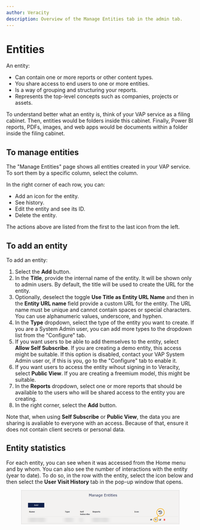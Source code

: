 ```yaml
---
author: Veracity
description: Overview of the Manage Entities tab in the admin tab.
---
```


# Entities

An entity:
* Can contain one or more reports or other content types.
* You share access to end users to one or more entities.
* Is a way of grouping and structuring your reports.
* Represents the top-level concepts such as companies, projects or assets.

To understand better what an entity is, think of your VAP service as a filing cabinet. Then, entities would be folders inside this cabinet. Finally, Power BI reports, PDFs, images, and web apps would be documents within a folder inside the filing cabinet.

## To manage entities
The "Manage Entities" page shows all entities created in your VAP service. To sort them by a specific column, select the column. 

In the right corner of each row, you can:
* Add an icon for the entity.
* See history.
* Edit the entity and see its ID.
* Delete the entity.

The actions above are listed from the first to the last icon from the left.

## To add an entity

To add an entity:
1. Select the **Add** button.
2. In the **Title**, provide the internal name of the entity. It will be shown only to admin users. By default, the title will be used to create the URL for the entity.
3. Optionally, deselect the toggle **Use Title as Entity URL Name** and then in the **Entity URL name** field provide a custom URL for the entity. The URL name must be unique and cannot contain spaces or special characters. You can use alphanumeric values, underscore, and hyphen.
4. In the **Type** dropdown, select the type of the entity you want to create. If you are a System Admin user, you can add more types to the dropdown list from the "Configure" tab.
5. If you want users to be able to add themselves to the entity, select **Allow Self Subscribe**. If you are creating a demo entity, this access might be suitable. If this option is disabled, contact your VAP System Admin user or, if this is you, go to the "Configure" tab to enable it.
6. If you want users to access the entity wihout signing in to Veracity, select **Public View**. If you are creating a freemium model, this might be suitable.
7. In the **Reports** dropdown, select one or more reports that should be available to the users who will be shared access to the entity you are creating.
8. In the right corner, select the **Add** button.

Note that, when using **Self Subscribe** or **Public View**, the data you are sharing is avaliable to everyone with an access. Because of that, ensure it does not contain client secrets or personal data.

## Entity statistics

For each entity, you can see when it was accessed from the Home menu and by whom. You can also see the number of interactions with the entity (year to date). To do so, in the row with the entity, select the icon below and then select the **User Visit History** tab in the pop-up window that opens.

<figure>
	<img src="assets/manageentitieshistory.png"/>
</figure>

